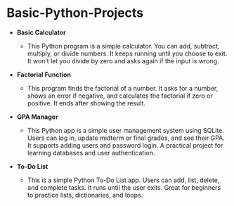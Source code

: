 # Basic-Python-Projects

- **Basic Calculator**
  * This Python program is a simple calculator. You can add, subtract, multiply, or divide numbers. It keeps running until you choose to exit. It won’t let you divide by zero and asks again if the input is wrong.
    
- **Factorial Function**
  * This program finds the factorial of a number. It asks for a number, shows an error if negative, and calculates the factorial if zero or positive. It ends after showing the result.
    
- **GPA Manager**
  * This Python app is a simple user management system using SQLite. Users can log in, update midterm or final grades, and see their GPA. It supports adding users and password login. A practical project for learning databases and user authentication.
    
- **To-Do List**
  * This is a simple Python To-Do List app. Users can add, list, delete, and complete tasks. It runs until the user exits. Great for beginners to practice lists, dictionaries, and loops.
